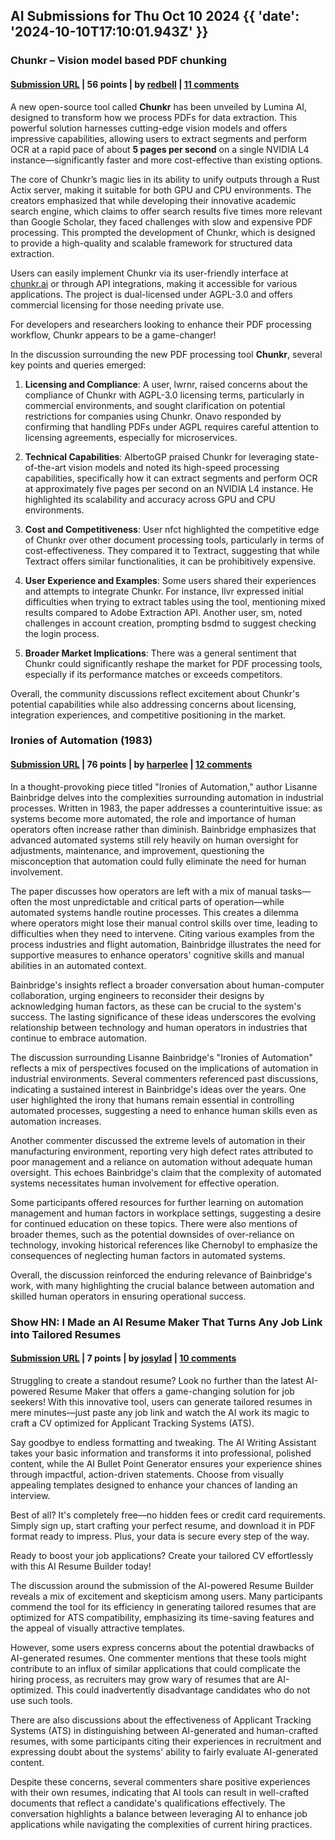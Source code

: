 ## AI Submissions for Thu Oct 10 2024 {{ 'date': '2024-10-10T17:10:01.943Z' }}

### Chunkr – Vision model based PDF chunking

#### [Submission URL](https://github.com/lumina-ai-inc/chunkr) | 56 points | by [redbell](https://news.ycombinator.com/user?id=redbell) | [11 comments](https://news.ycombinator.com/item?id=41804341)

A new open-source tool called **Chunkr** has been unveiled by Lumina AI, designed to transform how we process PDFs for data extraction. This powerful solution harnesses cutting-edge vision models and offers impressive capabilities, allowing users to extract segments and perform OCR at a rapid pace of about **5 pages per second** on a single NVIDIA L4 instance—significantly faster and more cost-effective than existing options.

The core of Chunkr’s magic lies in its ability to unify outputs through a Rust Actix server, making it suitable for both GPU and CPU environments. The creators emphasized that while developing their innovative academic search engine, which claims to offer search results five times more relevant than Google Scholar, they faced challenges with slow and expensive PDF processing. This prompted the development of Chunkr, which is designed to provide a high-quality and scalable framework for structured data extraction.

Users can easily implement Chunkr via its user-friendly interface at [chunkr.ai](https://chunkr.ai) or through API integrations, making it accessible for various applications. The project is dual-licensed under AGPL-3.0 and offers commercial licensing for those needing private use.

For developers and researchers looking to enhance their PDF processing workflow, Chunkr appears to be a game-changer!

In the discussion surrounding the new PDF processing tool **Chunkr**, several key points and queries emerged:

1. **Licensing and Compliance**: A user, lwrnr, raised concerns about the compliance of Chunkr with AGPL-3.0 licensing terms, particularly in commercial environments, and sought clarification on potential restrictions for companies using Chunkr. Onavo responded by confirming that handling PDFs under AGPL requires careful attention to licensing agreements, especially for microservices.

2. **Technical Capabilities**: AlbertoGP praised Chunkr for leveraging state-of-the-art vision models and noted its high-speed processing capabilities, specifically how it can extract segments and perform OCR at approximately five pages per second on an NVIDIA L4 instance. He highlighted its scalability and accuracy across GPU and CPU environments.

3. **Cost and Competitiveness**: User nfct highlighted the competitive edge of Chunkr over other document processing tools, particularly in terms of cost-effectiveness. They compared it to Textract, suggesting that while Textract offers similar functionalities, it can be prohibitively expensive.

4. **User Experience and Examples**: Some users shared their experiences and attempts to integrate Chunkr. For instance, llvr expressed initial difficulties when trying to extract tables using the tool, mentioning mixed results compared to Adobe Extraction API. Another user, sm, noted challenges in account creation, prompting bsdmd to suggest checking the login process.

5. **Broader Market Implications**: There was a general sentiment that Chunkr could significantly reshape the market for PDF processing tools, especially if its performance matches or exceeds competitors.

Overall, the community discussions reflect excitement about Chunkr's potential capabilities while also addressing concerns about licensing, integration experiences, and competitive positioning in the market.

### Ironies of Automation (1983)

#### [Submission URL](http://www.complexcognition.co.uk/2021/06/ironies-of-automation.html) | 76 points | by [harperlee](https://news.ycombinator.com/user?id=harperlee) | [12 comments](https://news.ycombinator.com/item?id=41800036)

In a thought-provoking piece titled "Ironies of Automation," author Lisanne Bainbridge delves into the complexities surrounding automation in industrial processes. Written in 1983, the paper addresses a counterintuitive issue: as systems become more automated, the role and importance of human operators often increase rather than diminish. Bainbridge emphasizes that advanced automated systems still rely heavily on human oversight for adjustments, maintenance, and improvement, questioning the misconception that automation could fully eliminate the need for human involvement.

The paper discusses how operators are left with a mix of manual tasks—often the most unpredictable and critical parts of operation—while automated systems handle routine processes. This creates a dilemma where operators might lose their manual control skills over time, leading to difficulties when they need to intervene. Citing various examples from the process industries and flight automation, Bainbridge illustrates the need for supportive measures to enhance operators' cognitive skills and manual abilities in an automated context.

Bainbridge's insights reflect a broader conversation about human-computer collaboration, urging engineers to reconsider their designs by acknowledging human factors, as these can be crucial to the system's success. The lasting significance of these ideas underscores the evolving relationship between technology and human operators in industries that continue to embrace automation.

The discussion surrounding Lisanne Bainbridge's "Ironies of Automation" reflects a mix of perspectives focused on the implications of automation in industrial environments. Several commenters referenced past discussions, indicating a sustained interest in Bainbridge's ideas over the years. One user highlighted the irony that humans remain essential in controlling automated processes, suggesting a need to enhance human skills even as automation increases.

Another commenter discussed the extreme levels of automation in their manufacturing environment, reporting very high defect rates attributed to poor management and a reliance on automation without adequate human oversight. This echoes Bainbridge's claim that the complexity of automated systems necessitates human involvement for effective operation.

Some participants offered resources for further learning on automation management and human factors in workplace settings, suggesting a desire for continued education on these topics. There were also mentions of broader themes, such as the potential downsides of over-reliance on technology, invoking historical references like Chernobyl to emphasize the consequences of neglecting human factors in automated systems.

Overall, the discussion reinforced the enduring relevance of Bainbridge's work, with many highlighting the crucial balance between automation and skilled human operators in ensuring operational success.

### Show HN: I Made an AI Resume Maker That Turns Any Job Link into Tailored Resumes

#### [Submission URL](https://resumeset.com/) | 7 points | by [josylad](https://news.ycombinator.com/user?id=josylad) | [10 comments](https://news.ycombinator.com/item?id=41796379)

Struggling to create a standout resume? Look no further than the latest AI-powered Resume Maker that offers a game-changing solution for job seekers! With this innovative tool, users can generate tailored resumes in mere minutes—just paste any job link and watch the AI work its magic to craft a CV optimized for Applicant Tracking Systems (ATS).

Say goodbye to endless formatting and tweaking. The AI Writing Assistant takes your basic information and transforms it into professional, polished content, while the AI Bullet Point Generator ensures your experience shines through impactful, action-driven statements. Choose from visually appealing templates designed to enhance your chances of landing an interview.

Best of all? It's completely free—no hidden fees or credit card requirements. Simply sign up, start crafting your perfect resume, and download it in PDF format ready to impress. Plus, your data is secure every step of the way.

Ready to boost your job applications? Create your tailored CV effortlessly with this AI Resume Builder today!

The discussion around the submission of the AI-powered Resume Builder reveals a mix of excitement and skepticism among users. Many participants commend the tool for its efficiency in generating tailored resumes that are optimized for ATS compatibility, emphasizing its time-saving features and the appeal of visually attractive templates.

However, some users express concerns about the potential drawbacks of AI-generated resumes. One commenter mentions that these tools might contribute to an influx of similar applications that could complicate the hiring process, as recruiters may grow wary of resumes that are AI-optimized. This could inadvertently disadvantage candidates who do not use such tools.

There are also discussions about the effectiveness of Applicant Tracking Systems (ATS) in distinguishing between AI-generated and human-crafted resumes, with some participants citing their experiences in recruitment and expressing doubt about the systems' ability to fairly evaluate AI-generated content.

Despite these concerns, several commenters share positive experiences with their own resumes, indicating that AI tools can result in well-crafted documents that reflect a candidate's qualifications effectively. The conversation highlights a balance between leveraging AI to enhance job applications while navigating the complexities of current hiring practices.

